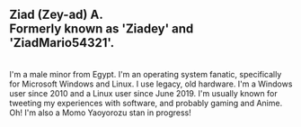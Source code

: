 <h2>Ziad <b>(Zey-ad)</b> A.
<br>Formerly known as 'Ziadey' and 'ZiadMario54321'.</h2>
<br>
I'm a male minor from Egypt. I'm an operating system fanatic, specifically for Microsoft Windows and Linux.
I use legacy, old hardware.
I'm a Windows user since 2010 and a Linux user since June 2019.
I'm usually known for tweeting my experiences with software, and probably gaming and Anime.
Oh! I'm also a Momo Yaoyorozu stan in progress!
